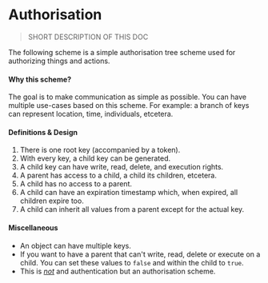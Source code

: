 # Authorisation

> SHORT DESCRIPTION OF THIS DOC

The following scheme is a simple authorisation tree scheme used for authorizing things and actions.

#### Why this scheme?

The goal is to make communication as simple as possible. You can have multiple use-cases based on this scheme. For example: a branch of keys can represent location, time, individuals, etcetera.

#### Definitions & Design

1. There is one root key (accompanied by a token).
2. With every key, a child key can be generated.
3. A child key can have write, read, delete, and execution rights.
4. A parent has access to a child, a child its children, etcetera.
5. A child has no access to a parent.
6. A child can have an expiration timestamp which, when expired, all children expire too.
7. A child can inherit all values from a parent except for the actual key.

#### Miscellaneous

- An object can have multiple keys.
- If you want to have a parent that can't write, read, delete or execute on a child. You can set these values to `false` and within the child to `true`.
- This is [_not_](https://serverfault.com/a/57082) and authentication but an authorisation scheme.
